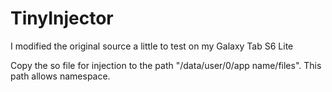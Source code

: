 # TinyInjector
I modified the original source a little to test on my Galaxy Tab S6 Lite

Copy the so file for injection to the path "/data/user/0/app name/files". This path allows namespace.
